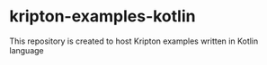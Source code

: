 # kripton-examples-kotlin
This repository is created to host Kripton examples written in Kotlin language
